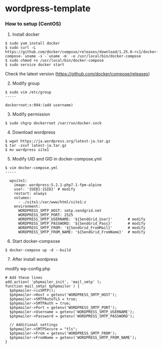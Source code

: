 # wordpress-template

### How to setup (CentOS)

1. Install docker

```
$ sudo yum install docker
$ sudo curl -L https://github.com/docker/compose/releases/download/1.25.0-rc1/docker-compose-`uname -s`-`uname -m` -o /usr/local/bin/docker-compose
$ sudo chmod +x /usr/local/bin/docker-compose
$ sudo service docker start
```

Check the latest version (https://github.com/docker/compose/releases)

2. Modify group

```
$ sudo vim /etc/group
-----

dockerroot:x:994:(add username)
```

3. Modify permission

```
$ sudo chgrp dockerroot /var/run/docker.sock
```


4. Download wordpress

```
$ wget https://ja.wordpress.org/latest-ja.tar.gz
$ tar -zxvf latest-ja.tar.gz
$ mv wordpress site1
```

5. Modify UID and GID in docker-compose.yml

```
$ vim docker-compose.yml
-----

  wpsite1:
    image: wordpress:5.2.1-php7.1-fpm-alpine
    user: '{UID}:{GID}' # modify
    restart: always
    volumes:
      - ./site1:/var/www/html/site1:z
    environment:
      WORDPRESS_SMTP_HOST: smtp.sendgrid.net
      WORDPRESS_SMTP_PORT: 2525
      WORDPRESS_SMTP_USERNAME: '${SendGrid_User}'       # modify
      WORDPRESS_SMTP_PASSWORD: '${SendGrid_Pass}'       # modify
      WORDPRESS_SMTP_FROM: '${SendGrid_FromMail}'       # modify
      WORDPRESS_SMTP_FROM_NAME: '${SendGrid_FromName}'  # modify

```

6. Start docker-compsose

```
$ docker-compose up -d --build
```

7. After install wordpress

modify wp-config.php

```
# Add these lines
add_action( 'phpmailer_init', 'mail_smtp' );
function mail_smtp( $phpmailer ) {
  $phpmailer->isSMTP();
  $phpmailer->Host = getenv('WORDPRESS_SMTP_HOST');
  $phpmailer->SMTPAutoTLS = true;
  $phpmailer->SMTPAuth = true;
  $phpmailer->Port = getenv('WORDPRESS_SMTP_PORT');
  $phpmailer->Username = getenv('WORDPRESS_SMTP_USERNAME');
  $phpmailer->Password = getenv('WORDPRESS_SMTP_PASSWORD');

  // Additional settings
  $phpmailer->SMTPSecure = "tls";
  $phpmailer->From = getenv('WORDPRESS_SMTP_FROM');
  $phpmailer->FromName = getenv('WORDPRESS_SMTP_FROM_NAME');
}
```
